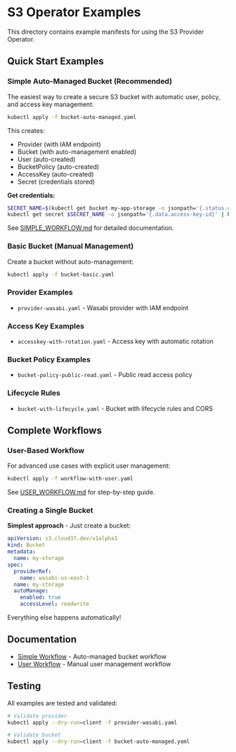 # S3 Operator Examples

This directory contains example manifests for using the S3 Provider Operator.

## Quick Start Examples

### Simple Auto-Managed Bucket (Recommended)

The easiest way to create a secure S3 bucket with automatic user, policy, and access key management:

```bash
kubectl apply -f bucket-auto-managed.yaml
```

This creates:
- Provider (with IAM endpoint)
- Bucket (with auto-management enabled)
- User (auto-created)
- BucketPolicy (auto-created)  
- AccessKey (auto-created)
- Secret (credentials stored)

**Get credentials:**
```bash
SECRET_NAME=$(kubectl get bucket my-app-storage -o jsonpath='{.status.credentialsSecret}')
kubectl get secret $SECRET_NAME -o jsonpath='{.data.access-key-id}' | base64 -d
```

See [SIMPLE_WORKFLOW.md](./SIMPLE_WORKFLOW.md) for detailed documentation.

### Basic Bucket (Manual Management)

Create a bucket without auto-management:

```bash
kubectl apply -f bucket-basic.yaml
```

### Provider Examples

- `provider-wasabi.yaml` - Wasabi provider with IAM endpoint

### Access Key Examples

- `accesskey-with-rotation.yaml` - Access key with automatic rotation

### Bucket Policy Examples

- `bucket-policy-public-read.yaml` - Public read access policy

### Lifecycle Rules

- `bucket-with-lifecycle.yaml` - Bucket with lifecycle rules and CORS

## Complete Workflows

### User-Based Workflow

For advanced use cases with explicit user management:

```bash
kubectl apply -f workflow-with-user.yaml
```

See [USER_WORKFLOW.md](./USER_WORKFLOW.md) for step-by-step guide.

### Creating a Single Bucket

**Simplest approach** - Just create a bucket:

```yaml
apiVersion: s3.cloud37.dev/v1alpha1
kind: Bucket
metadata:
  name: my-storage
spec:
  providerRef:
    name: wasabi-us-east-1
  name: my-storage
  autoManage:
    enabled: true
    accessLevel: readwrite
```

Everything else happens automatically!

## Documentation

- [Simple Workflow](./SIMPLE_WORKFLOW.md) - Auto-managed bucket workflow
- [User Workflow](./USER_WORKFLOW.md) - Manual user management workflow

## Testing

All examples are tested and validated:

```bash
# Validate provider
kubectl apply --dry-run=client -f provider-wasabi.yaml

# Validate bucket
kubectl apply --dry-run=client -f bucket-auto-managed.yaml
```

